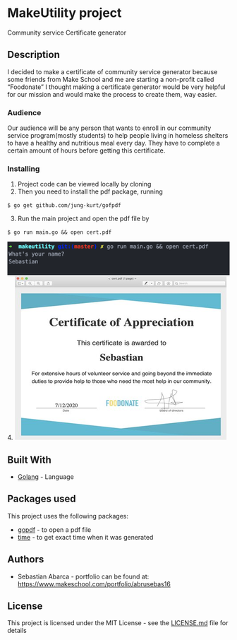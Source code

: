 # MakeUtility project
Community service Certificate generator

## Description
I decided to make a certificate of community service generator because some 
friends from Make School and me are starting a non-profit called “Foodonate”
I thought making a certificate generator would be very helpful for our mission and 
would make the process to create them, way easier. 

### Audience 
Our audience will be any person that wants to enroll in our community service program(mostly students) 
to help people living in homeless shelters to have a healthy and nutritious meal every day. They have 
to complete a certain amount of hours before getting this certificate.


### Installing

1. Project code can be viewed locally by cloning 
2. Then you need to install the pdf package, running
```
$ go get github.com/jung-kurt/gofpdf
```
3. Run the main project and open the pdf file by
```
$ go run main.go && open cert.pdf
```
![alt text](https://github.com/abrusebas1997/makeutility/blob/master/images/Screen%20Shot%202020-07-12%20at%2010.25.21%20PM.png)
4. ![alt text](https://github.com/abrusebas1997/makeutility/blob/master/images/certificate%20(2).jpg)
## Built With

* [Golang](https://golang.org/) - Language 

## Packages used
This project uses the following packages:

* [gopdf](https://github.com/jung-kurt/gofpdf) - to open a pdf file 
* [time](https://golang.org/pkg/time/) - to get exact time when it was generated 

## Authors

* Sebastian Abarca - portfolio can be found at:
https://www.makeschool.com/portfolio/abrusebas16


## License

This project is licensed under the MIT License - see the [LICENSE.md](LICENSE.md) file for details
